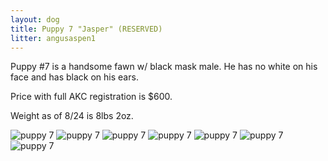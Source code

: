 ```yaml
---
layout: dog
title: Puppy 7 "Jasper" (RESERVED)
litter: angusaspen1
---
```


Puppy #7 is a handsome fawn w/ black mask male. He has no white on his face and has black on his ears.

Price with full AKC registration is $600.

Weight as of 8/24 is 8lbs 2oz.

![puppy 7](http://farm6.staticflickr.com/5558/14799064218_961c13edd3_z_d.jpg)
![puppy 7](http://farm4.staticflickr.com/3857/14799022310_7e4179b37e_z_d.jpg)
![puppy 7](http://farm4.staticflickr.com/3849/14985701265_24fbe5e18c_z_d.jpg)
![puppy 7](http://farm4.staticflickr.com/3893/14799075017_b2d21af56d_z_d.jpg)
![puppy 7](http://farm6.staticflickr.com/5593/14798975449_696b044a05_z_d.jpg)
![puppy 7](http://farm6.staticflickr.com/5551/14798985900_d16e310e8a_z_d.jpg)
![puppy 7](http://farm6.staticflickr.com/5551/14962639156_c33ca6ab48_z_d.jpg)
